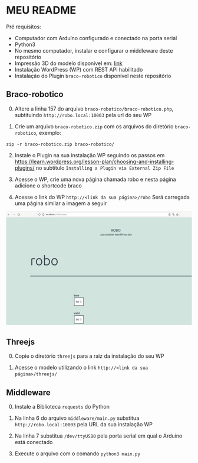 # MEU README

Pré requisitos:
- Computador com Arduíno configurado e conectado na porta serial
- Python3
- No mesmo computador, instalar e configurar o middleware deste repositório
- Impressão 3D do modelo disponível em: [link](http://teste.com)
- Instalação WordPress (WP) com REST API habilitado
- Instalação do Plugin `braco-robotico` disponível neste repositório 

## Braco-robotico

0. Altere a linha 157 do arquivo `braco-robotico/braco-robotico.php`, subtituindo `http://robo.local:10003` pela url do seu WP
  
1. Crie um arquivo `braco-robotico.zip` com os arquivos do diretório `braco-robotico`, exemplo:
```
zip -r braco-robotico.zip braco-robotico/
```
2. Instale o Plugin na sua instalação WP seguindo os passos em https://learn.wordpress.org/lesson-plan/choosing-and-installing-plugins/ no subtítulo `Installing a Plugin via External Zip File`

3. Acesse o WP, crie uma nova página chamada robo e nesta página adicione o shortcode braco

4. Acesse o link do WP `http://<link da sua página>/robo` Será carregada uma página similar a imagem a seguir

![Imagem da página no endereço localhost:10003/robo/](image.png)

## Threejs 

0. Copie o diretório `threejs` para a raiz da instalação do seu WP

1. Acesse o modelo utilizando o link `http://<link da sua página>/threejs/` 

## Middleware

0. Instale a Biblioteca `requests` do Python

1. Na linha 6 do arquivo `middleware/main.py` substitua `http://robo.local:10003` pela URL da sua instalação WP

2. Na linha 7 substitua `/dev/ttyUSB0` pela porta serial em qual o Arduíno está conectado

3. Execute o arquivo com o comando `python3 main.py`
